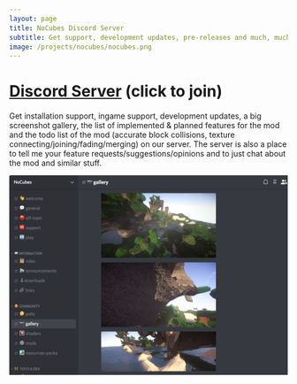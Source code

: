 ```yaml
---
layout: page
title: NoCubes Discord Server
subtitle: Get support, development updates, pre-releases and much, much more on our discord server
image: /projects/nocubes/nocubes.png
---
```

# [Discord Server](https://discord.gg/NWzs34rqPB) (click to join)
Get installation support, ingame support, development updates, a big screenshot gallery, the list of implemented & planned features for the mod and the todo list of the mod (accurate block collisions, texture connecting/joining/fading/merging) on our server.
The server is also a place to tell me your feature requests/suggestions/opinions and to just chat about the mod and similar stuff.

![NoCubes Discord](/projects/nocubes/discord/discord.png "NoCubes Discord")
